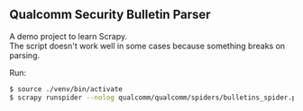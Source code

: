 ## Qualcomm Security Bulletin Parser

A demo project to learn Scrapy.  
The script doesn't work well in some cases because something breaks on parsing.  

Run:  
```bash
$ source ./venv/bin/activate
$ scrapy runspider --nolog qualcomm/qualcomm/spiders/bulletins_spider.py
```

